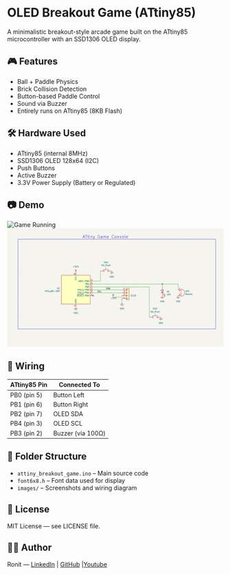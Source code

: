 # OLED Breakout Game (ATtiny85)

A minimalistic breakout-style arcade game built on the ATtiny85 microcontroller with an SSD1306 OLED display.

## 🎮 Features
- Ball + Paddle Physics
- Brick Collision Detection
- Button-based Paddle Control
- Sound via Buzzer
- Entirely runs on ATtiny85 (8KB Flash)

## 🛠️ Hardware Used
- ATtiny85 (internal 8MHz)
- SSD1306 OLED 128x64 (I2C)
- Push Buttons
- Active Buzzer
- 3.3V Power Supply (Battery or Regulated)

## 📷 Demo
![Game Running](images/demo.jpg)
![Wiring Diagram](images/wiring_diagram.png)


## 🔌 Wiring
| ATtiny85 Pin | Connected To    |
|--------------|-----------------|
| PB0 (pin 5)  | Button Left     |
| PB1 (pin 6)  | Button Right    |
| PB2 (pin 7)  | OLED SDA        |
| PB4 (pin 3)  | OLED SCL        |
| PB3 (pin 2)  | Buzzer (via 100Ω)|

## 📂 Folder Structure
- `attiny_breakout_game.ino` – Main source code
- `font6x8.h` – Font data used for display
- `images/` – Screenshots and wiring diagram

## 📝 License
MIT License — see LICENSE file.

## 🙋‍♂️ Author
Ronit — [LinkedIn](https://www.linkedin.com/in/ronit-rajendra-patil/) | [GitHub](https://github.com/R-onit/BRICKZZZ/tree/main) |[Youtube](https://youtu.be/keeT_vdv5o0)
